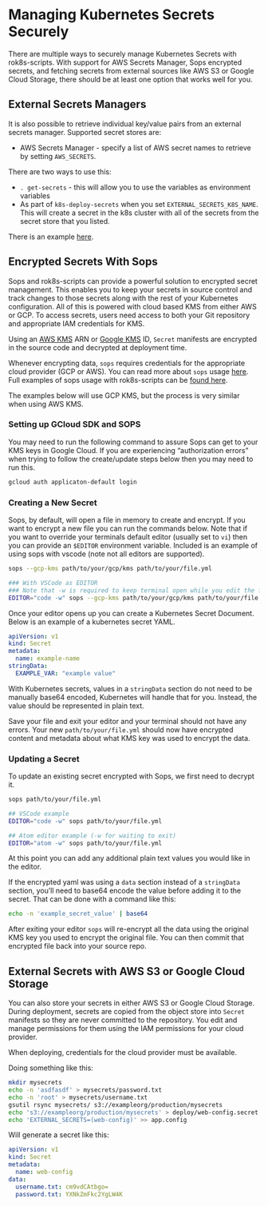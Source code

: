 # Managing Kubernetes Secrets Securely
There are multiple ways to securely manage Kubernetes Secrets with rok8s-scripts. With support for AWS Secrets Manager, Sops encrypted secrets, and fetching secrets from external sources like AWS S3 or Google Cloud Storage, there should be at least one option that works well for you.

## External Secrets Managers
It is also possible to retrieve individual key/value pairs from an external secrets manager. Supported secret stores are:

* AWS Secrets Manager - specify a list of AWS secret names to retrieve by setting `AWS_SECRETS`.

There are two ways to use this:
* `. get-secrets` - this will allow you to use the variables as environment variables
* As part of `k8s-deploy-secrets` when you set `EXTERNAL_SECRETS_K8S_NAME`.  This will create a secret in the k8s cluster with all of the secrets from the secret store that you listed.

There is an example [here](/examples/external-secrets-manager).

## Encrypted Secrets With Sops
Sops and rok8s-scripts can provide a powerful solution to encrypted secret management. This enables you to keep your secrets in source control and track changes to those secrets along with the rest of your Kubernetes configuration. All of this is powered with cloud based KMS from either AWS or GCP. To access secrets, users need access to both your Git repository and appropriate IAM credentials for KMS.

Using an [AWS KMS](https://aws.amazon.com/kms/) ARN or [Google KMS](https://cloud.google.com/kms/) ID, `Secret` manifests are encrypted in the source code and decrypted at deployment time.

Whenever encrypting data, `sops` requires credentials for the appropriate
cloud provider (GCP or AWS). You can read more about `sops` usage [here](https://github.com/mozilla/sops#usage). Full examples of sops usage with rok8s-scripts can be
[found here](/examples/sops-secrets).

The examples below will use GCP KMS, but the process is very similar when using AWS KMS.

### Setting up GCloud SDK and SOPS
You may need to run the following command to assure Sops can get to your KMS keys in Google Cloud. If you are experiencing “authorization errors” when trying to follow the create/update steps below then you may need to run this.

```bash
gcloud auth applicaton-default login
```

### Creating a New Secret

Sops, by default, will open a file in memory to create and encrypt. If you want to encrypt a new file you can run the commands below. Note that if you want to override your terminals default editor (usually set to `vi`) then you can provide an `$EDITOR` environment variable. Included is an example of using sops with vscode (note not all editors are supported).


```bash
sops --gcp-kms path/to/your/gcp/kms path/to/your/file.yml

### With VSCode as EDITOR
### Note that -w is required to keep terminal open while you edit the file
EDITOR="code -w" sops --gcp-kms path/to/your/gcp/kms path/to/your/file.yml
```

Once your editor opens up you can create a Kubernetes Secret Document. Below is an example of a kubernetes secret YAML.

```yaml
apiVersion: v1
kind: Secret
metadata:
  name: example-name
stringData:
  EXAMPLE_VAR: "example value"
```

With Kubernetes secrets, values in a `stringData` section do not need to be manually base64 encoded, Kubernetes will handle that for you. Instead, the value should be represented in plain text.

Save your file and exit your editor and your terminal should not have any errors. Your new `path/to/your/file.yml` should now have encrypted content and metadata about what KMS key was used to encrypt the data.

### Updating a Secret

To update an existing secret encrypted with Sops, we first need to decrypt it.

```bash
sops path/to/your/file.yml

## VSCode example
EDITOR="code -w" sops path/to/your/file.yml

## Atom editor example (-w for waiting to exit)
EDITOR="atom -w" sops path/to/your/file.yml
```

At this point you can add any additional plain text values you would like in the editor.

If the encrypted yaml was using a `data` section instead of a `stringData` section, you’ll need to base64 encode the value before adding it to the secret. That can be done with a command like this:

```bash
echo -n 'example_secret_value' | base64
```

After exiting your editor `sops` will re-encrypt all the data using the original KMS key you used to encrypt the original file. You can then commit that encrypted file back into your source repo.

## External Secrets with AWS S3 or Google Cloud Storage
You can also store your secrets in either AWS S3 or Google Cloud Storage.
During deployment, secrets are copied from the object store into `Secret` manifests so
they are never committed to the repository. You edit and manage permissions for them
using the IAM permissions for your cloud provider.

When deploying, credentials for the cloud provider must be available.

Doing something like this:
```bash
mkdir mysecrets
echo -n 'asdfasdf' > mysecrets/password.txt
echo -n 'root' > mysecrets/username.txt
gsutil rsync mysecrets/ s3://exampleorg/production/mysecrets
echo 's3://exampleorg/production/mysecrets' > deploy/web-config.secret.external
echo 'EXTERNAL_SECRETS=(web-config)' >> app.config
```

Will generate a secret like this:
```yaml
apiVersion: v1
kind: Secret
metadata:
  name: web-config
data:
  username.txt: cm9vdCAtbgo=
  password.txt: YXNkZmFkc2YgLW4K
```
